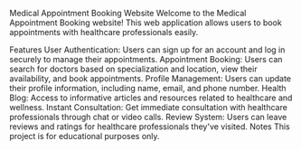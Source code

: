 Medical Appointment Booking Website
Welcome to the Medical Appointment Booking website! This web application allows users to book appointments with healthcare professionals easily.

Features
User Authentication: Users can sign up for an account and log in securely to manage their appointments.
Appointment Booking: Users can search for doctors based on specialization and location, view their availability, and book appointments.
Profile Management: Users can update their profile information, including name, email, and phone number.
Health Blog: Access to informative articles and resources related to healthcare and wellness.
Instant Consultation: Get immediate consultation with healthcare professionals through chat or video calls.
Review System: Users can leave reviews and ratings for healthcare professionals they've visited.
Notes
This project is for educational purposes only.
